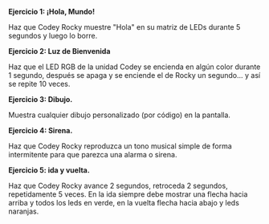 **Ejercicio 1: ¡Hola, Mundo!**

Haz que Codey Rocky muestre "Hola" en su matriz de LEDs durante 5 segundos y luego lo borre.

**Ejercicio 2: Luz de Bienvenida**

Haz que el LED RGB de la unidad Codey se encienda en algún color durante 1 segundo, después se apaga y se enciende el de Rocky un segundo... y así se repite 10 veces.

**Ejercicio 3: Dibujo.**

Muestra cualquier dibujo personalizado (por código) en la pantalla.

**Ejercicio 4: Sirena.**

Haz que Codey Rocky reproduzca un tono musical simple de forma intermitente para que parezca una alarma o sirena.

**Ejercicio 5: ida y vuelta.**

Haz que Codey Rocky avance 2 segundos, retroceda 2 segundos, repetidamente 5 veces. En la ida siempre debe mostrar una flecha hacia arriba y todos los leds en verde, en la vuelta flecha hacia abajo y leds naranjas.

